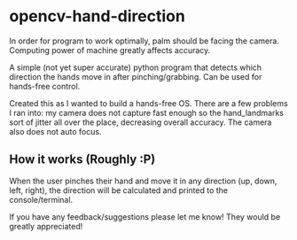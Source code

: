 # opencv-hand-direction

In order for program to work optimally, palm should be facing the camera. Computing power of machine greatly affects accuracy.

A simple (not yet super accurate) python program that detects which direction the hands move in after pinching/grabbing. Can be used for hands-free control.

Created this as I wanted to build a hands-free OS. There are a few problems I ran into: my camera does not capture fast enough so the hand_landmarks sort of jitter all over the place,
decreasing overall accuracy. The camera also does not auto focus.

## How it works (Roughly :P)
When the user pinches their hand and move it in any direction (up, down, left, right), the direction will be calculated and printed to the console/terminal.

If you have any feedback/suggestions please let me know! They would be greatly appreciated!

